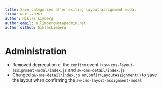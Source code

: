 ```yaml
---
title: Save categories after exiting layout-assignment modal
issue: NEXT-20283
author: Niklas Limberg
author_email: n.limberg@snapadmin.net
author_github: NiklasLimberg
---
```

# Administration
* Removed deprecation of the `confirm` event in `sw-cms-layout-assignment-modal/index.js` and `sw-cms-detail/index.js`
* Changed `sw-cms-detail/index.js:onConfirmLayoutAssignment()` to save the layout when confirming the `sw-cms-layout-assignment-modal`

